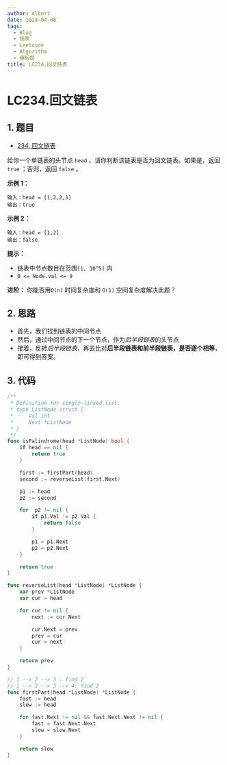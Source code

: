 ```yaml
---
author: Albert
date: 2024-04-06
tags:
  - Blog
  - 链表
  - Leetcode
  - Algorithm
  - 模板题
title: LC234.回文链表
---
```


# LC234.回文链表

## 1. 题目

- [234. 回文链表](https://leetcode.cn/problems/palindrome-linked-list/description/)

给你一个单链表的头节点 `head` ，请你判断该链表是否为回文链表。如果是，返回 `true` ；否则，返回 `false` 。

**示例 1：**

```
输入：head = [1,2,2,1]
输出：true
```

**示例 2：**

```
输入：head = [1,2]
输出：false
```

**提示：**

- 链表中节点数目在范围`[1, 10^5]` 内
- `0 <= Node.val <= 9`

**进阶：** 你能否用`O(n)` 时间复杂度和 `O(1)` 空间复杂度解决此题？

## 2. 思路

- 首先，我们找到链表的中间节点
- 然后，通过中间节点的下一个节点，作为*后半段链表*的头节点
- 接着，反转*后半段链表*，再去比对**后半段链表和前半段链表，是否逐个相等**，即可得到答案。

## 3. 代码

```go
/**
 * Definition for singly-linked list.
 * type ListNode struct {
 *     Val int
 *     Next *ListNode
 * }
 */
func isPalindrome(head *ListNode) bool {
    if head == nil {
        return true
    }

    first := firstPart(head)
    second := reverseList(first.Next)

    p1 := head
    p2 := second

    for  p2 != nil {
        if p1.Val != p2.Val {
            return false
        }

        p1 = p1.Next
        p2 = p2.Next
    }

    return true
}

func reverseList(head *ListNode) *ListNode {
    var prev *ListNode
    var cur = head

    for cur != nil {
        next := cur.Next

        cur.Next = prev
        prev = cur
        cur = next
    }

    return prev
}

// 1 --> 2 --> 3 : find 2
// 1 --> 2 --> 3 --> 4: find 2
func firstPart(head *ListNode) *ListNode {
    fast := head
    slow := head

    for fast.Next != nil && fast.Next.Next != nil {
        fast = fast.Next.Next
        slow = slow.Next
    }

    return slow
}

```
